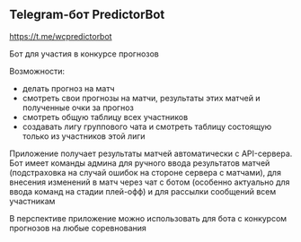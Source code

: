 ## Telegram-бот PredictorBot

https://t.me/wcpredictorbot

Бот для участия в конкурсе прогнозов

Возможности:
- делать прогноз на матч
- смотреть свои прогнозы на матчи, результаты этих матчей и полученные очки за прогноз
- смотреть общую таблицу всех участников
- создавать лигу группового чата и смотреть таблицу состоящую только из участников этой лиги

Приложение получает результаты матчей автоматически с API-сервера. Бот имеет команды админа для 
ручного ввода результатов матчей (подстраховка на случай ошибок на стороне сервера с матчами), для внесения 
изменений в матч через чат с ботом (особенно актуально для ввода команд
на стадии плей-офф) и для рассылки сообщений всем участникам

В перспективе приложение можно использовать для бота с конкурсом прогнозов на любые соревнования

